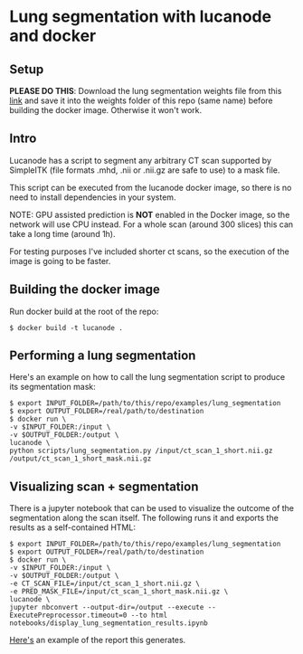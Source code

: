 # Lung segmentation with lucanode and docker

## Setup
**PLEASE DO THIS**: Download the lung segmentation weights file from
this [link](https://www.dropbox.com/s/d8p9ona9lshqdm7/lung_segmentation_e5b2112.h5?dl=0)
and save it into the weights folder of this repo (same name) before 
building the docker image. Otherwise it won't work.

## Intro
Lucanode has a script to segment any arbitrary CT scan supported by SimpleITK
(file formats .mhd, .nii or .nii.gz are safe to use) to a mask file.

This script can be executed from the lucanode docker image, so there is no
need to install dependencies in your system.

NOTE: GPU assisted prediction is **NOT** enabled in the Docker image, so
the network will use CPU instead. For a whole scan (around 300 slices) this
can take a long time (around 1h).

For testing purposes I've included shorter ct scans, so the execution of
the image is going to be faster.

## Building the docker image
Run docker build at the root of the repo:

    $ docker build -t lucanode .

## Performing a lung segmentation

Here's an example on how to call the lung segmentation script to produce
its segmentation mask:

    $ export INPUT_FOLDER=/path/to/this/repo/examples/lung_segmentation
    $ export OUTPUT_FOLDER=/real/path/to/destination
    $ docker run \
    -v $INPUT_FOLDER:/input \
    -v $OUTPUT_FOLDER:/output \
    lucanode \
    python scripts/lung_segmentation.py /input/ct_scan_1_short.nii.gz /output/ct_scan_1_short_mask.nii.gz


## Visualizing scan + segmentation

There is a jupyter notebook that can be used to visualize the outcome of
the segmentation along the scan itself. The following runs it and exports
the results as a self-contained HTML:

    $ export INPUT_FOLDER=/path/to/this/repo/examples/lung_segmentation
    $ export OUTPUT_FOLDER=/real/path/to/destination
    $ docker run \
    -v $INPUT_FOLDER:/input \
    -v $OUTPUT_FOLDER:/output \
    -e CT_SCAN_FILE=/input/ct_scan_1_short.nii.gz \
    -e PRED_MASK_FILE=/input/ct_scan_1_short_mask.nii.gz \
    lucanode \
    jupyter nbconvert --output-dir=/output --execute --ExecutePreprocessor.timeout=0 --to html notebooks/display_lung_segmentation_results.ipynb

[Here's](display_lung_segmentation_results.html) an example of the report this generates.